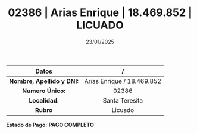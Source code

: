 ﻿---
title: 02386 | Arias Enrique | 18.469.852 | LICUADO
date: 23/01/2025
draft: false
tags: ['santa-teresita', 'titular', 'licuado']
---

|          **Datos**          |  /  |
|:---------------------------:|:---:|
| **Nombre, Apellido y DNI:** | Arias Enrique / 18.469.852 |
|      **Numero Único:**      | 02386 |
|        **Localidad:**       | Santa Teresita |
|          **Rubro**          | Licuado |

**Estado de Pago:** **PAGO COMPLETO**
